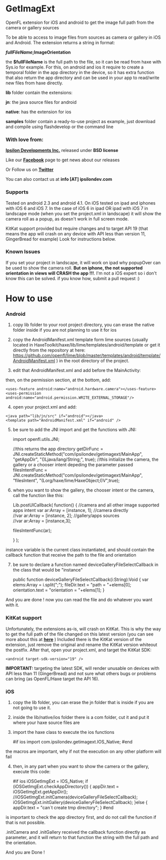 GetImagExt
==========

OpenFL extension for iOS and android to get the image full path from the camera or gallery sources

To be able to access to image files from sources as camera or gallery in iOS and Android. The extension returns a string in format:

**$fullFileName;$ImageOrientation**

the **$fullFileName** is the full path to the file, so it can be read from haxe with Sys.io for example. For this, on android and ios it require to create a temporal folder in the app directory in the device, so it has extra function that also return the app directory and can be used in your app to read/write new files from haxe directly.

**lib** folder contain the extensions:

**jn**: the java source files for android

**native**: has the extension for ios

**samples** folder contain a ready-to-use project as example, just download and compile using flashdevelop or the command line

### With love from:

**[Ipsilon Developments Inc.](http://www.ipsilondev.com)** released under **BSD license**

Like our **[Facebook](http://www.facebook.com/ipsilondev)** page to get news about our releases

Or Follow us on **[Twitter](https://twitter.com/ipsilondev)**

You can also contact us at **info [AT] ipsilondev.com**

### Supports

Tested on android 2.3 and android 4.1. On iOS tested on ipad and iphones with iOS 6 and iOS 7.
In the case of iOS 6 in ipad OR ipad with iOS 7 in landscape mode (when you set the project.xml in landscape) it will show the camera roll as a popup, as doesn't work in full screen mode.

KitKat support provided but require changes and to target API 19 (that means the app will crash on any device with API less than version 11, GingerBread for example) Look for instructions below.

### Known Issues

If you set your project in landscape, it will work on ipad why popupOver can be used to show the camera roll.
**But on iphone, the not supported orientation in views will CRASH the app !!!**. I'm not a iOS expert so i don't know this can be solved. if you know how, submit a pull request :)


How to use
==========

### Android

1) copy lib folder to your root project directory, you can erase the native folder inside if you are not planning to use it for ios

2) copy the AndroidManifest.xml template form lime sources (usually located in HaxeToolkit/haxe/lib/lime/templates/android/template or get it directly from the repository at here: https://github.com/openfl/lime/blob/master/templates/android/template/AndroidManifest.xml ) in the root directory of the project.

3) edit that AndroidManifest.xml and add before the MainActivity:

	<activity android:name="com.ipsilondev.getimagext.IntentManagerZ" android:screenOrientation="portrait" android:configChanges="locale"></activity>

then, on the permission section, at the bottom, add:

	<uses-feature android:name="android.hardware.camera"></uses-feature>
	<uses-permission android:name="android.permission.WRITE_EXTERNAL_STORAGE"/> 


4) open your project.xml and add:

<!-- including java files for the android extension -->
	<java path="lib/jn/src" if="android"></java>
	<template path="AndroidManifest.xml" if="android" />

5) be sure to add the JNI import and get the functions with JNI:

	import openfl.utils.JNI;

	//this returns the app directory
	getDirFunc = JNI.createStaticMethod("com/ipsilondev/getimagext/MainApp", "getAppDir", "()Ljava/lang/String;", true);
	//this initialize the camera, the gallery or a chooser intent depeding the parameter passed
	filesIntentFunc = JNI.createStaticMethod("com/ipsilondev/getimagext/MainApp", "filesIntent", "(Lorg/haxe/lime/HaxeObject;I)V",true);

6) when you want to show the gallery, the chooser intent or the camera, call the function like this:

	Lib.postUICallback( function()
	{
	//camera and all other image supported apps intent
	var ar:Array<Dynamic> = [instance, 1];
	//camera directly	
	//var ar:Array<Dynamic> = [instance, 2];
	//gallery/apps sources	
	//var ar:Array<Dynamic> = [instance,3];
	
	filesIntentFunc(ar);
	
	} );
		
instance variable is the current class instantiated, and should contain the callback function that receive the path to the file and orientation

7) be sure to declare a function named deviceGalleryFileSelectCallback in the class that would be "instance" 

	public function deviceGalleryFileSelectCallback(i:String):Void {
		var elems:Array<String> = i.split(";");
		fileDir.text = "path = "+elems[0];
		orientation.text = "orientation = "+elems[1];
	}
	
And you are done ! now you can read the file and do whatever you want with it.

### KitKat support

Unfortunately, the extensions as-is, will crash on KitKat. This is why the way to get the full path of the file changed on this latest version (you can see more about this at **[here](http://stackoverflow.com/questions/20067508/get-real-path-from-uri-android-kitkat-new-storage-access-framework)** )
Included there is the KitKat version of the extension, just remove the original and rename the KitKat version whiteout the postfix.
After that, open your project.xml, and target the KitKat SDK:

	<android target-sdk-version="19" />
	
**IMPORTANT:** targeting the latest SDK, will render unusable on devices with API less than 11 (GingerBread) and not sure what others bugs or problems can bring (as OpenFL/Haxe target the API 16).

### iOS

1) copy the lib folder, you can erase the jn folder that is inside if you are not going to use it.

2) inside the lib/native/ios folder there is a com folder, cut it and put it where your haxe source files are

3) import the haxe class to execute the ios functions

	#if ios
	import com.ipsilondev.getimagext.IOS_Native;
	#end

the macros are important, why if not the execution on any other platform will fail

4) then, in any part when you want to show the camera or the gallery, execute this code:

	#if ios
	iOSGetImgExt = IOS_Native;
    	if (iOSGetImgExt.checkAppDirectory()) {
			appDir.text = iOSGetImgExt.getAppDir();
			//iOSGetImgExt.initCamera(deviceGalleryFileSelectCallback);
			iOSGetImgExt.initGallery(deviceGalleryFileSelectCallback);
		}else {
			appDir.text = "can´t create tmp directory";
	}
	#end

is important to check the app directory first, and do not call the function if that is not possible.

.initCamera and .initGallery received the callback function directly as parameter, and it will return to that function the string with the full path and the orientation.

And you are Done !

